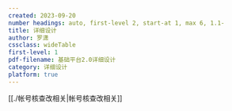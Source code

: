 ```yaml
---
created: 2023-09-20
number headings: auto, first-level 2, start-at 1, max 6, 1.1-
title: 详细设计
author: 罗潇
cssclass: wideTable
first-level: 1
pdf-filename: 基础平台2.0详细设计
category: 详细设计
platform: true
---
```


[[./帐号核查改相关|帐号核查改相关]]
